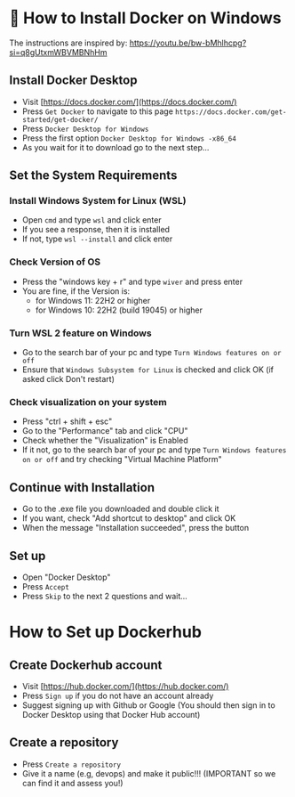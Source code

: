 # 🐳 How to Install Docker on Windows
The instructions are inspired by: https://youtu.be/bw-bMhlhcpg?si=q8gUtxmWBVMBNhHm 

## Install Docker Desktop

- Visit [https://docs.docker.com/](https://docs.docker.com/)
- Press `Get Docker` to navigate to this page `https://docs.docker.com/get-started/get-docker/`
- Press `Docker Desktop for Windows`
- Press the first option `Docker Desktop for Windows -x86_64`
- As you wait for it to download go to the next step...


## Set the System Requirements

### Install Windows System for Linux (WSL)
- Open `cmd` and type `wsl` and click enter
- If you see a response, then it is installed
- If not, type `wsl --install` and click enter

### Check Version of OS
- Press the "windows key + r" and type `wiver` and press enter
- You are fine, if the Version is:
    * for Windows 11: 22H2 or higher
    * for Windows 10: 22H2 (build 19045) or higher


### Turn WSL 2 feature on Windows
- Go to the search bar of your pc and type `Turn Windows features on or off`
- Ensure that `Windows Subsystem for Linux` is checked and click OK (if asked click Don't restart)

### Check visualization on your system
- Press "ctrl + shift + esc"
- Go to the "Performance" tab and click "CPU"
- Check whether the "Visualization" is Enabled
- If it not, go to the search bar of your pc and type `Turn Windows features on or off` and try checking "Virtual Machine Platform"


## Continue with Installation
- Go to the .exe file you downloaded and double click it
- If you want, check "Add shortcut to desktop" and click OK
- When the message "Installation succeeded", press the button

## Set up
- Open "Docker Desktop"
- Press `Accept`
- Press `Skip` to the next 2 questions and wait...


# How to Set up Dockerhub

## Create Dockerhub account
- Visit [https://hub.docker.com/](https://hub.docker.com/)
- Press `Sign up` if you do not have an account already
- Suggest signing up with Github or Google (You should then sign in to Docker Desktop using that Docker Hub account)

## Create a repository
- Press `Create a repository`
- Give it a name (e.g, devops) and make it public!!! (IMPORTANT so we can find it and assess you!)
